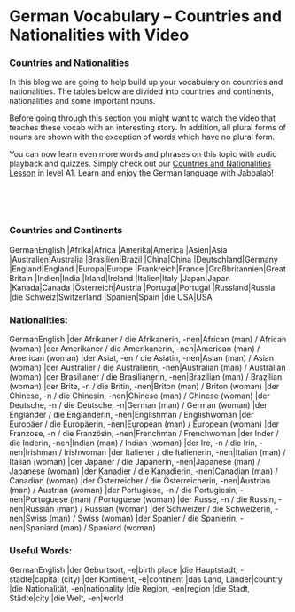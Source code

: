 # German Vocabulary – Countries and Nationalities with Video

[](http://www.jabbalab.com/blog/wp-content/uploads/2015/06/Countries.jpg)

### Countries and Nationalities

In this blog we are going to help build up your vocabulary on countries and nationalities. The tables below are divided into countries and continents, nationalities and some important nouns.

Before going through this section you might want to watch the video that teaches these vocab with an interesting story. In addition, all plural forms of nouns are shown with the exception of words which have no plural form.


You can now learn even more words and phrases on this topic with audio playback and quizzes. Simply check out our [Countries and Nationalities Lesson](../../module.php-id=7.html) in level A1. Learn and enjoy the German language with Jabbalab!

 



 

### Countries and Continents
GermanEnglish
|Afrika|Africa
|Amerika|America
|Asien|Asia
|Australien|Australia
|Brasilien|Brazil
|China|China
|Deutschland|Germany
|England|England
|Europa|Europe
|Frankreich|France
|Großbritannien|Great Britain
|Indien|India
|Irland|Ireland
|Italien|Italy
|Japan|Japan
|Kanada|Canada
|Österreich|Austria
|Portugal|Portugal
|Russland|Russia
|die Schweiz|Switzerland
|Spanien|Spain
|die USA|USA



### Nationalities:
GermanEnglish
|der Afrikaner / die Afrikanerin, -nen|African (man) / African (woman)
|der Amerikaner / die Amerikanerin, -nen|American (man) / American (woman)
|der Asiat, -en / die Asiatin, -nen|Asian (man) / Asian (woman)
|der Australier / die Australierin, -nen|Australian (man) / Australian (woman)
|der Brasilianer / die Brasilianerin, -nen|Brazilian (man) / Brazilian (woman)
|der Brite, -n / die Britin, -nen|Briton (man) / Briton (woman)
|der Chinese, -n / die Chinesin, -nen|Chinese (man) / Chinese (woman)
|der Deutsche, -n / die Deutsche, -n|German (man) / German (woman)
|der Engländer / die Engländerin, -nen|Englishman / Englishwoman
|der Europäer / die Europäerin, -nen|European (man) / European (woman)
|der Franzose, -n / die Französin, -nen|Frenchman / Frenchwoman
|der Inder / die Inderin, -nen|Indian (man) / Indian (woman)
|der Ire, -n / die Irin, -nen|Irishman / Irishwoman
|der Italiener / die Italienerin, -nen|Italian (man) / Italian (woman)
|der Japaner / die Japanerin, -nen|Japanese (man) / Japanese (woman)
|der Kanadier / die Kanadierin, -nen|Canadian (man) / Canadian (woman)
|der Österreicher / die Österreicherin, -nen|Austrian (man) / Austrian (woman)
|der Portugiese, -n / die Portugiesin, -nen|Portuguese (man) / Portuguese (woman)
|der Russe, -n / die Russin, -nen|Russian (man) / Russian (woman)
|der Schweizer / die Schweizerin, -nen|Swiss (man) / Swiss (woman)
|der Spanier / die Spanierin, -nen|Spaniard (man) / Spaniard (woman)



### Useful Words:
GermanEnglish
|der Geburtsort, -e|birth place
|die Hauptstadt, -städte|capital (city)
|der Kontinent, -e|continent
|das Land, Länder|country
|die Nationalität, -en|nationality
|die Region, -en|region
|die Stadt, Städte|city
|die Welt, -en|world



